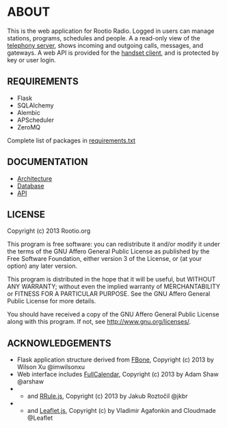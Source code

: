 # ABOUT

This is the web application for Rootio Radio. Logged in users can manage stations, programs, schedules and people. A a read-only view of the [telephony server](https://github.com/rootio/rootio_telephony), shows incoming and outgoing calls, messages, and gateways. A web API is provided for the [handset client](https://github.com/rootio/rootio_handset), and is protected by key or user login.

## REQUIREMENTS

* Flask
* SQLAlchemy
* Alembic
* APScheduler
* ZeroMQ

Complete list of packages in [requirements.txt](https://github.com/rootio/rootio_web/blob/master/requirements.txt)

## DOCUMENTATION

* [Architecture](docs/architecture.md)
* [Database](docs/database.md)
* [API](docs/api.md)

## LICENSE

Copyright (c) 2013 Rootio.org

This program is free software: you can redistribute it and/or modify
it under the terms of the GNU Affero General Public License as published by
the Free Software Foundation, either version 3 of the License, or
(at your option) any later version.

This program is distributed in the hope that it will be useful,
but WITHOUT ANY WARRANTY; without even the implied warranty of
MERCHANTABILITY or FITNESS FOR A PARTICULAR PURPOSE.  See the
GNU Affero General Public License for more details.

You should have received a copy of the GNU Affero General Public License
along with this program.  If not, see http://www.gnu.org/licenses/.

## ACKNOWLEDGEMENTS

* Flask application structure derived from [FBone](https://github.com/imwilsonxu/fbone), Copyright (c) 2013 by Wilson Xu @imwilsonxu
* Web interface includes [FullCalendar](https://github.com/arshaw/fullcalendar), Copyright (c) 2013 by Adam Shaw @arshaw
* - and [RRule.js](http://jkbr.github.io/rrule/), Copyright (c) 2013 by Jakub Roztočil @jkbr
* - and [Leaflet.js](http://leafletjs.com/), Copyright (c) by Vladimir Agafonkin and Cloudmade @Leaflet